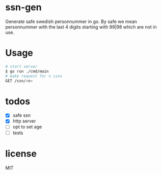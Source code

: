 # ssn-gen
Generate safe swedish personnummer in go. By safe we mean personnummer with the last 4 digits starting with 99|98 which are not in use.

# Usage
```bash
# start server
$ go run ./cmd/main
# make request for n ssns
GET /ssn/<n>
```

# todos
- [x] safe ssn
- [x] http server
- [ ] opt to set age
- [ ] tests

# license
MIT
